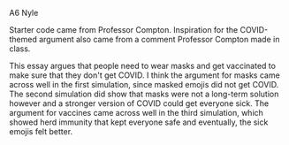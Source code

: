 A6 Nyle

Starter code came from Professor Compton. Inspiration for the COVID-themed argument also came from a comment Professor Compton made in class. 

This essay argues that people need to wear masks and get vaccinated to make sure that they don't get COVID. I think the argument for masks came across well in the first simulation, since masked emojis did not get COVID. The second simulation did show that masks were not a long-term solution however and a stronger version of COVID could get everyone sick. The argument for vaccines came across well in the third simulation, which showed herd immunity that kept everyone safe and eventually, the sick emojis felt better.